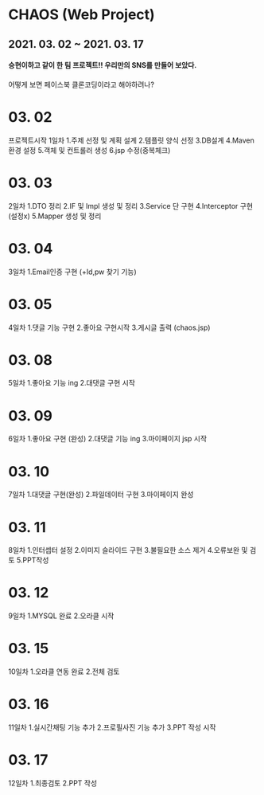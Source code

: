 # CHAOS (Web Project)
##  2021. 03. 02 ~ 2021. 03. 17 
#### 승현이하고 같이 한 팀 프로젝트!! 우리만의 SNS를 만들어 보았다. 
 어떻게 보면 페이스북 클론코딩이라고 해야하려나?
# 03. 02
 프로젝트시작  1일차
 1.주제 선정 및 계획 설계
 2.템플릿 양식 선정
 3.DB설계
 4.Maven 환경 설정
 5.객체 및 컨트롤러 생성
 6.jsp 수정(중복체크)
# 03. 03
 2일차
 1.DTO 정리
 2.IF 및 Impl 생성 및 정리
 3.Service 단 구현
 4.Interceptor 구현 (설정x)
 5.Mapper 생성 및 정리
# 03. 04
 3일차
 1.Email인증 구현 (+Id,pw 찾기 기능)
# 03. 05
 4일차
 1.댓글 기능 구현
 2.좋아요 구현시작
 3.게시글 출력 (chaos.jsp)
# 03. 08
 5일차
 1.좋아요 기능 ing
 2.대댓글 구현 시작
# 03. 09
 6일차
 1.좋아요 구현 (완성)
 2.대댓글 기능 ing
 3.마이페이지 jsp 시작
# 03. 10
 7일차
 1.대댓글 구현(완성)
 2.파일데이터 구현
 3.마이페이지 완성
# 03. 11
 8일차
 1.인터셉터 설정
 2.이미지 슬라이드 구현
 3.불필요한 소스 제거
 4.오류보완 및 검토
 5.PPT작성
# 03. 12
 9일차
 1.MYSQL 완료
 2.오라클 시작
# 03. 15
 10일차
 1.오라클 연동 완료
 2.전체 검토
# 03. 16
 11일차
 1.실시간채팅 기능 추가
 2.프로필사진 기능 추가
 3.PPT 작성 시작
# 03. 17
 12일차
 1.최종검토
 2.PPT 작성 


